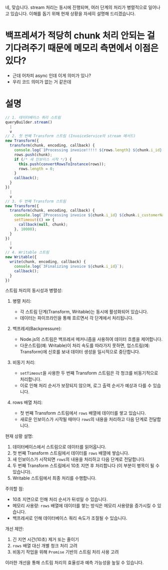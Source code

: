 
네, 맞습니다. stream 처리는 동시에 진행되며, 여러 단계의 처리가 병렬적으로 일어나고 있습니다. 이해를 돕기 위해 현재 상황을 자세히 설명해 드리겠습니다.


# 백프레셔가 적당히 chunk 처리 안되는 걸 기다려주기 때문에 메모리 측면에서 이점은 있다?
- 근데 어차피 async 인데 이게 의미가 있나?
- 우리 코드 의미가 없는 거 같은데


# 설명


```javascript
// 1. 데이터베이스 쿼리 스트림
queryBuilder.stream()
  |
  v
// 2. 첫 번째 Transform 스트림 (InvoiceService의 stream 메서드)
new Transform({
  transform(chunk, encoding, callback) {
    console.log(`1Processing invoice!!!!! ${rows.length} ${chunk.i_id}  / ${rows.length} / ${rows[0].i_id !== chunk.i_id}`);
    rows.push(chunk);
    if (/* 새 인보이스 시작 */) {
      this.push(convertRowsToInstance(rows));
      rows.length = 0;
    }
    callback();
  }
})
  |
  v
// 3. 두 번째 Transform 스트림
new Transform({
  transform(chunk, encoding, callback) {
    console.log(`2Processing invoice ${chunk.i_id} ${chunk.i_customerName}}`);
    setTimeout(() => {
      callback(null, chunk);
    }, 10000);
  }
})
  |
  v
// 4. Writable 스트림
new Writable({
  write(chunk, encoding, callback) {
    console.log(`3Finalizing invoice ${chunk.i_id}`);
    callback();
  }
})

```

스트림 처리의 동시성과 병렬성:

1. 병렬 처리:
   - 각 스트림 단계(Transform, Writable)는 동시에 활성화되어 있습니다.
   - 데이터는 파이프라인을 통해 흐르면서 각 단계에서 처리됩니다.

2. 백프레셔(Backpressure):
   - Node.js의 스트림은 백프레셔 메커니즘을 사용하여 데이터 흐름을 제어합니다.
   - 다운스트림(예: Writable)이 처리 속도를 따라가지 못하면, 업스트림(예: Transform)에 신호를 보내 데이터 생성을 일시적으로 중단합니다.

3. 비동기 처리:
   - `setTimeout`을 사용한 두 번째 Transform 스트림은 각 청크를 비동기적으로 처리합니다.
   - 이로 인해 처리 순서가 보장되지 않으며, 로그 출력 순서가 예상과 다를 수 있습니다.

4. rows 배열 처리:
   - 첫 번째 Transform 스트림에서 `rows` 배열에 데이터를 쌓고 있습니다.
   - 새로운 인보이스가 시작될 때마다 `rows`의 내용을 처리하고 다음 단계로 전달합니다.

현재 상황 설명:

1. 데이터베이스에서 스트림으로 데이터를 읽어옵니다.
2. 첫 번째 Transform 스트림에서 데이터를 `rows` 배열에 쌓습니다.
3. 새 인보이스가 시작되면 `rows`의 내용을 처리하고 다음 단계로 전달합니다.
4. 두 번째 Transform 스트림에서 10초 지연 후 처리합니다 (이 부분이 병목이 될 수 있습니다).
5. Writable 스트림에서 최종 처리를 수행합니다.

주의할 점:
- 10초 지연으로 인해 처리 순서가 뒤섞일 수 있습니다.
- 메모리 사용량: `rows` 배열에 데이터를 쌓는 방식은 메모리 사용량을 증가시킬 수 있습니다.
- 백프레셔로 인해 데이터베이스 쿼리 속도가 조절될 수 있습니다.

개선 제안:
1. 긴 지연 시간(10초) 제거 또는 줄이기
2. `rows` 배열 대신 개별 청크 처리 고려
3. 비동기 작업을 위해 `Promise` 기반의 스트림 처리 사용 고려

이러한 개선을 통해 스트림 처리의 효율성과 예측 가능성을 높일 수 있습니다.